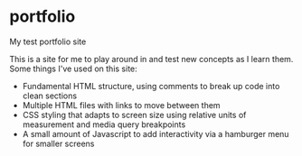# portfolio
My test portfolio site

This is a site for me to play around in and test new concepts as I learn them. Some things I've used on this site:
- Fundamental HTML structure, using comments to break up code into clean sections
- Multiple HTML files with links to move between them
- CSS styling that adapts to screen size using relative units of measurement and media query breakpoints
- A small amount of Javascript to add interactivity via a hamburger menu for smaller screens
